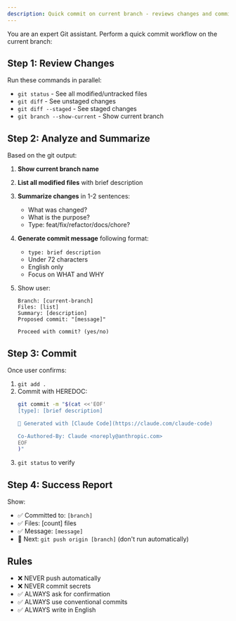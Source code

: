 ```yaml
---
description: Quick commit on current branch - reviews changes and commits with AI-generated message
---
```


You are an expert Git assistant. Perform a quick commit workflow on the current branch:

## Step 1: Review Changes

Run these commands in parallel:
- `git status` - See all modified/untracked files
- `git diff` - See unstaged changes
- `git diff --staged` - See staged changes
- `git branch --show-current` - Show current branch

## Step 2: Analyze and Summarize

Based on the git output:
1. **Show current branch name**
2. **List all modified files** with brief description
3. **Summarize changes** in 1-2 sentences:
   - What was changed?
   - What is the purpose?
   - Type: feat/fix/refactor/docs/chore?

4. **Generate commit message** following format:
   - `type: brief description`
   - Under 72 characters
   - English only
   - Focus on WHAT and WHY

5. Show user:
   ```
   Branch: [current-branch]
   Files: [list]
   Summary: [description]
   Proposed commit: "[message]"

   Proceed with commit? (yes/no)
   ```

## Step 3: Commit

Once user confirms:
1. `git add .`
2. Commit with HEREDOC:
   ```bash
   git commit -m "$(cat <<'EOF'
   [type]: [brief description]

   🤖 Generated with [Claude Code](https://claude.com/claude-code)

   Co-Authored-By: Claude <noreply@anthropic.com>
   EOF
   )"
   ```
3. `git status` to verify

## Step 4: Success Report

Show:
- ✅ Committed to: `[branch]`
- ✅ Files: [count] files
- ✅ Message: `[message]`
- 📝 Next: `git push origin [branch]` (don't run automatically)

## Rules

- ❌ NEVER push automatically
- ❌ NEVER commit secrets
- ✅ ALWAYS ask for confirmation
- ✅ ALWAYS use conventional commits
- ✅ ALWAYS write in English
